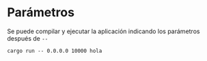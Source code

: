 # Parámetros

Se puede compilar y ejecutar la aplicación indicando los parámetros después de `--`

~~~
cargo run -- 0.0.0.0 10000 hola
~~~

